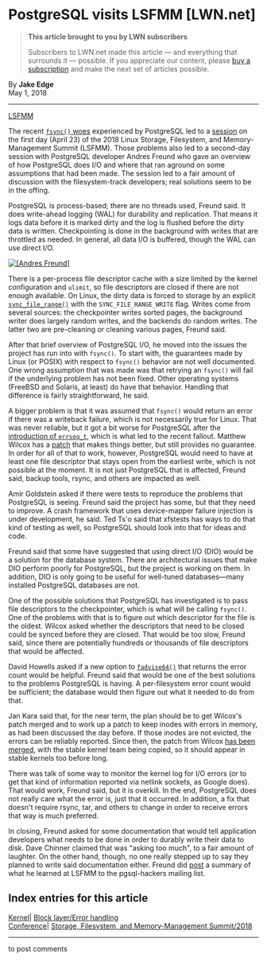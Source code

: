 # PostgreSQL visits LSFMM [LWN.net]

> **This article brought to you by LWN subscribers**
> 
> Subscribers to LWN.net made this article — and everything that surrounds it — possible. If you appreciate our content, please [buy a subscription](/Promo/nst-nag3/subscribe) and make the next set of articles possible. 

By **Jake Edge**  
May 1, 2018 

* * *

[LSFMM](/Articles/lsfmm2018/)

The recent [`fsync()` woes](/Articles/752063/) experienced by PostgreSQL led to a [session](/Articles/752613/) on the first day (April 23) of the 2018 Linux Storage, Filesystem, and Memory-Management Summit (LSFMM). Those problems also led to a second-day session with PostgreSQL developer Andres Freund who gave an overview of how PostgreSQL does I/O and where that ran aground on some assumptions that had been made. The session led to a fair amount of discussion with the filesystem-track developers; real solutions seem to be in the offing. 

PostgreSQL is process-based; there are no threads used, Freund said. It does write-ahead logging (WAL) for durability and replication. That means it logs data before it is marked dirty and the log is flushed before the dirty data is written. Checkpointing is done in the background with writes that are throttled as needed. In general, all data I/O is buffered, though the WAL can use direct I/O. 

[ ![\[Andres Freund\]](https://static.lwn.net/images/2018/lsf-freund-sm.jpg) ](/Articles/753183/)

There is a per-process file descriptor cache with a size limited by the kernel configuration and `ulimit`, so file descriptors are closed if there are not enough available. On Linux, the dirty data is forced to storage by an explicit [`sync_file_range()`](http://man7.org/linux/man-pages/man2/sync_file_range.2.html) with the `SYNC_FILE_RANGE_WRITE` flag. Writes come from several sources: the checkpointer writes sorted pages, the background writer does largely random writes, and the backends do random writes. The latter two are pre-cleaning or cleaning various pages, Freund said. 

After that brief overview of PostgreSQL I/O, he moved into the issues the project has run into with `fsync()`. To start with, the guarantees made by Linux (or POSIX) with respect to `fsync()` behavior are not well documented. One wrong assumption that was made was that retrying an `fsync()` will fail if the underlying problem has not been fixed. Other operating systems (FreeBSD and Solaris, at least) do have that behavior. Handling that difference is fairly straightforward, he said. 

A bigger problem is that it was assumed that `fsync()` would return an error if there was a writeback failure, which is not necessarily true for Linux. That was never reliable, but it got a bit worse for PostgreSQL after the [introduction of `errseq_t`](/Articles/724307/), which is what led to the recent fallout. Matthew Wilcox has a [patch](https://lkml.org/lkml/2018/4/23/994) that makes things better, but still provides no guarantee. In order for all of that to work, however, PostgreSQL would need to have at least one file descriptor that stays open from the earliest write, which is not possible at the moment. It is not just PostgreSQL that is affected, Freund said, backup tools, rsync, and others are impacted as well. 

Amir Goldstein asked if there were tests to reproduce the problems that PostgreSQL is seeing. Freund said the project has some, but that they need to improve. A crash framework that uses device-mapper failure injection is under development, he said. Ted Ts'o said that xfstests has ways to do that kind of testing as well, so PostgreSQL should look into that for ideas and code. 

Freund said that some have suggested that using direct I/O (DIO) would be a solution for the database system. There are architectural issues that make DIO perform poorly for PostgreSQL, but the project is working on them. In addition, DIO is only going to be useful for well-tuned databases—many installed PostgreSQL databases are not. 

One of the possible solutions that PostgreSQL has investigated is to pass file descriptors to the checkpointer, which is what will be calling `fsync()`. One of the problems with that is to figure out which descriptor for the file is the oldest. Wilcox asked whether the descriptors that need to be closed could be synced before they are closed. That would be too slow, Freund said, since there are potentially hundreds or thousands of file descriptors that would be affected. 

David Howells asked if a new option to [`fadvise64()`](http://man7.org/linux/man-pages/man2/fadvise64.2.html) that returns the error count would be helpful. Freund said that would be one of the best solutions to the problems PostgreSQL is having. A per-filesystem error count would be sufficient; the database would then figure out what it needed to do from that. 

Jan Kara said that, for the near term, the plan should be to get Wilcox's patch merged and to work up a patch to keep inodes with errors in memory, as had been discussed the day before. If those inodes are not evicted, the errors can be reliably reported. Since then, the patch from Wilcox [has been merged](https://git.kernel.org/pub/scm/linux/kernel/git/torvalds/linux.git/commit/?id=b4678df184b314a2bd47d2329feca2c2534aa12b), with the stable kernel team being copied, so it should appear in stable kernels too before long. 

There was talk of some way to monitor the kernel log for I/O errors (or to get that kind of information reported via netlink sockets, as Google does). That would work, Freund said, but it is overkill. In the end, PostgreSQL does not really care what the error is, just that it occurred. In addition, a fix that doesn't require rsync, tar, and others to change in order to receive errors that way is much preferred. 

In closing, Freund asked for some documentation that would tell application developers what needs to be done in order to durably write their data to disk. Dave Chinner claimed that was "asking too much", to a fair amount of laughter. On the other hand, though, no one really stepped up to say they planned to write said documentation either. Freund did [post](/Articles/753184/) a summary of what he learned at LSFMM to the pgsql-hackers mailing list. 

  
Index entries for this article  
---  
[Kernel](/Kernel/Index)| [Block layer/Error handling](/Kernel/Index#Block_layer-Error_handling)  
[Conference](/Archives/ConferenceIndex/)| [Storage, Filesystem, and Memory-Management Summit/2018](/Archives/ConferenceIndex/#Storage_Filesystem_and_Memory-Management_Summit-2018)  
  


* * *

to post comments 
